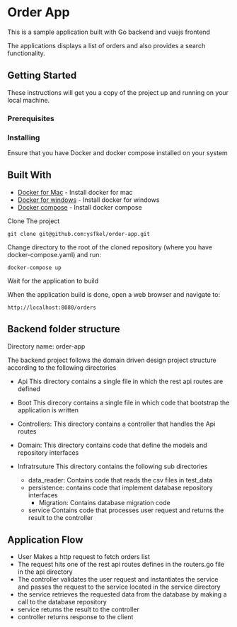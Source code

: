 # Order App

This is a sample application  built with  Go backend and vuejs frontend 

The applications displays a list of orders and also provides a search functionality.


## Getting Started

These instructions will get you a copy of the project up and running on your local machine.

### Prerequisites
 
### Installing 

Ensure that you have Docker and docker compose installed on your system

## Built With

* [Docker for Mac](https://docs.docker.com/docker-for-mac/install/) - Install docker for mac 
* [Docker for windows](https://docs.docker.com/docker-for-windows/install/) - Install docker for windows
* [Docker compose](https://docs.docker.com/compose/install/) - Install docker compose

Clone The project 

```
git clone git@github.com:ysfkel/order-app.git
```

Change directory to the root of the cloned repository (where you have docker-compose.yaml) and run:

```
docker-compose up
```

Wait for the application to build

When the application build is done, open a web browser and navigate to:

```
http://localhost:8080/orders
```
 
## Backend folder structure

Directory name: order-app

The backend project follows the domain driven design project structure according 
to the following directories

* Api
   This directory contains a single file in which the rest api routes are defined

* Boot 
   This direcory contains a single file in which code that bootstrap the application is written

* Controllers:
   This directory contains a controller that handles the Api routes

* Domain:
   This directory contains code that define the models and repository interfaces

* Infratrsuture
   This directory contains the following sub directories
     * data_reader: Contains code that reads the csv files in test_data  
     * persistence: contains code that implement database repository interfaces 
        * Migration: Contains database migration code
     * service Contains code that processes user request and returns the result to the controller

## Application Flow
   
* User Makes a http request to fetch orders list 
* The request hits one of the rest api routes defines in the routers.go file  in the api directory 
* The controller validates the user request and instantiates the service and passes the request to the service located in the service directory
* the service retrieves the requested data from the database by making a call to the database repository
* service returns the result to the controller 
* controller returns response to the client 


